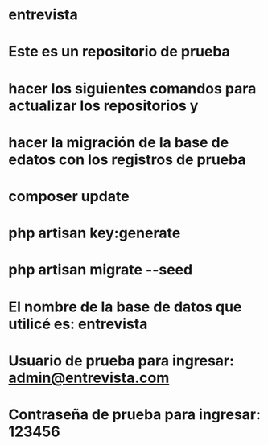 # entrevista
# Este es un repositorio de prueba
#
# hacer los siguientes comandos para actualizar los repositorios y 
# hacer la migración de la base de edatos con los registros de prueba
#
# composer update
# php artisan key:generate
# php artisan migrate --seed
#
# El nombre de la base de datos que utilicé es: entrevista
# Usuario de prueba para ingresar: admin@entrevista.com
# Contraseña de prueba para ingresar: 123456
